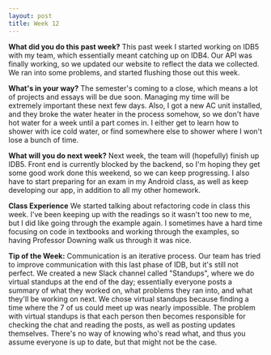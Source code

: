 ```yaml
---
layout: post
title: Week 12
---
```


**What did you do this past week?**  This past week I started working on IDB5 with my team, which essentially meant catching up on IDB4. Our API was finally working, so we updated our website to reflect the data we collected. We ran into some problems, and started flushing those out this week.

**What's in your way?**  The semester's coming to a close, which means a lot of projects and essays will be due soon. Managing my time will be extremely important these next few days. Also, I got a new AC unit installed, and they broke the water heater in the process somehow, so we don't have hot water for a week until a part comes in. I either get to learn how to shower with ice cold water, or find somewhere else to shower where I won't lose a bunch of time.

**What will you do next week?**  Next week, the team will (hopefully) finish up IDB5. Front end is currently blocked by the backend, so I'm hoping they get some good work done this weekend, so we can keep progressing. I also have to start preparing for an exam in my Android class, as well as keep developing our app, in addition to all my other homework.

**Class Experience**  We started talking about refactoring code in class this week. I've been keeping up with the readings so it wasn't too new to me, but I did like going through the example again. I sometimes have a hard time focusing on code in textbooks and working through the examples, so having Professor Downing walk us through it was nice.

**Tip of the Week:**  Communication is an iterative process. Our team has tried to improve communication with this last phase of IDB, but it's still not perfect. We created a new Slack channel called "Standups", where we do virtual standups at the end of the day; essentially everyone posts a summary of what they worked on, what problems they ran into, and what they'll be working on next. We chose virtual standups because finding a time where the 7 of us could meet up was nearly impossible. The problem with virtual standups is that each person then becomes responsible for checking the chat and reading the posts, as well as posting updates themselves. There's no way of knowing who's read what, and thus you assume everyone is up to date, but that might not be the case.